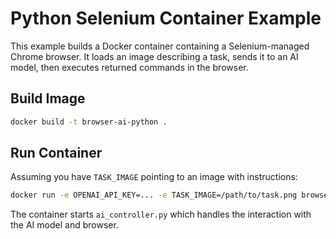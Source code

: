 # Python Selenium Container Example

This example builds a Docker container containing a Selenium-managed Chrome browser. It loads an image describing a task, sends it to an AI model, then executes returned commands in the browser.

## Build Image
```bash
docker build -t browser-ai-python .
```

## Run Container
Assuming you have `TASK_IMAGE` pointing to an image with instructions:
```bash
docker run -e OPENAI_API_KEY=... -e TASK_IMAGE=/path/to/task.png browser-ai-python
```

The container starts `ai_controller.py` which handles the interaction with the AI model and browser.
